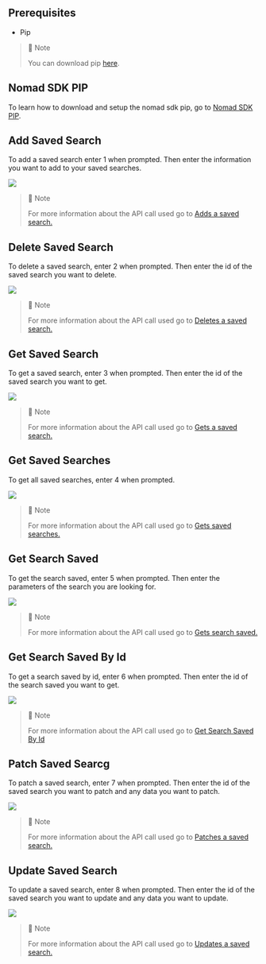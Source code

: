 ## Prerequisites

- Pip

> 📘 Note
> 
> You can download pip [here](https://pip.pypa.io/en/stable/installation/).

## Nomad SDK PIP

To learn how to download and setup the nomad sdk pip, go to [Nomad SDK PIP](doc:nomad-sdk-pip).

## Add Saved Search

To add a saved search enter 1 when prompted. Then enter the information you want to add to your saved searches.

![](images/add-saved-search.png)

> 📘 Note
> 
> For more information about the API call used go to [Adds a saved search.](ref:addsavedsearch)

## Delete Saved Search

To delete a saved search, enter 2 when prompted. Then enter the id of the saved search you want to delete.

![](images/delete-saved-search.png)

> 📘 Note
> 
> For more information about the API call used go to [Deletes a saved search.](ref:deletesavedsearch)

## Get Saved Search

To get a saved search, enter 3 when prompted. Then enter the id of the saved search you want to get.

![](images/get-saved-search.png)

> 📘 Note
> 
> For more information about the API call used go to [Gets a saved search.](ref:getsavedsearch)

## Get Saved Searches

To get all saved searches, enter 4 when prompted.

![](images/get-saved-searches.png)

> 📘 Note
> 
> For more information about the API call used go to [Gets saved searches.](ref:getsavedsearches)

## Get Search Saved

To get the search saved, enter 5 when prompted. Then enter the parameters of the search you are looking for.

![](images/get-search-saved.png)

> 📘 Note
> 
> For more information about the API call used go to [Gets search saved.](ref:getsearchsaved)

## Get Search Saved By Id

To get a search saved by id, enter 6 when prompted. Then enter the id of the search saved you want to get.

![](images/get-search-saved-by-id.png)

> 📘 Note
> 
> For more information about the API call used go to [Get Search Saved By Id](doc:get-search-saved-by-id)

## Patch Saved Searcg

To patch a saved search, enter 7 when prompted. Then enter the id of the saved search you want to patch and any data you want to patch.

![](images/patch-saved-search.png)

> 📘 Note
> 
> For more information about the API call used go to [Patches a saved search.](ref:patchsavedsearch)

## Update Saved Search

To update a saved search, enter 8 when prompted. Then enter the id of the saved search you want to update and any data you want to update.

![](images/update-saved-search.png)

> 📘 Note
> 
> For more information about the API call used go to [Updates a saved search.](ref:updatesavedsearch)